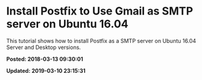 # Install Postfix to Use Gmail as SMTP server on Ubuntu 16.04 

This tutorial shows how to install Postfix as a SMTP server on Ubuntu 16.04 Server and Desktop versions.

**Posted: 2018-03-13 09:30:01** 

**Updated: 2019-03-10 23:15:31** 



